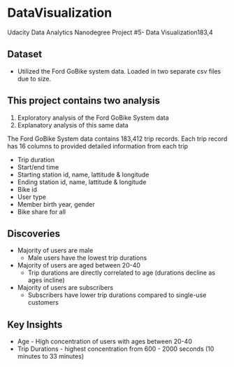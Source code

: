 # DataVisualization
Udacity Data Analytics Nanodegree Project #5- Data Visualization183,4

## Dataset
* Utilized the Ford GoBike system data.  Loaded in two separate csv files due to size.

## This project contains two analysis
1. Exploratory analysis of the Ford GoBike System data
2. Explanatory analysis of this same data

The Ford GoBike System data contains 183,412 trip records.  Each trip record has 16 columns to provided detailed information from each trip
* Trip duration
* Start/end time
* Starting station id, name, lattitude & longitude
* Ending station id, name, lattitude & longitude
* Bike id
* User type
* Member birth year, gender
* Bike share for all

## Discoveries
* Majority of users are male
  * Male users have the lowest trip durations
* Majority of users are aged between 20-40
  * Trip durations are directly correlated to age (durations decline as ages incline)
* Majority of users are subscribers
  * Subscribers have lower trip durations compared to single-use customers
  
## Key Insights
* Age - High concentration of users with ages between 20-40
* Trip Durations - highest concentration from 600 - 2000 seconds (10 minutes to 33 minutes)


